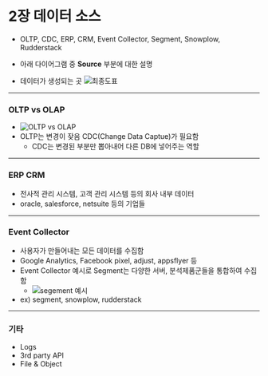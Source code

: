 # 2장 데이터 소스
- OLTP, CDC, ERP, CRM, Event Collector, Segment, Snowplow, Rudderstack

- 아래 다이어그램 중 **Source** 부분에 대한 설명
- 데이터가 생성되는 곳
![최종도표](https://img1.daumcdn.net/thumb/R1280x0.fjpg/?fname=http://t1.daumcdn.net/brunch/service/user/3hD/image/Pooto4-Wi0R5dsKZCrFkh5mCSEM)

---

### OLTP vs OLAP
- ![OLTP vs OLAP](https://diffzi.com/wp-content/uploads/2018/11/OLTP-vs.-OLAP.png)
- OLTP는 변경이 잦음 CDC(Change Data Captue)가 필요함
  - CDC는 변경된 부분만 뽑아내어 다른 DB에 넣어주는 역할

---

### ERP CRM
  - 전사적 관리 시스템, 고객 관리 시스템 등의 회사 내부 데이터
  - oracle, salesforce, netsuite 등의 기업들

---

### Event Collector
- 사용자가 만들어내는 모든 데이터를 수집함
- Google Analytics, Facebook pixel, adjust, appsflyer 등 
- Event Collector 예시로 Segment는 다양한 서버, 분석제품군들을 통합하여 수집함
  - ![segement 예시](https://segment.com/docs/partners/images/overview.png)
- ex) segment, snowplow, rudderstack

---

### 기타
- Logs
- 3rd party API
- File & Object
